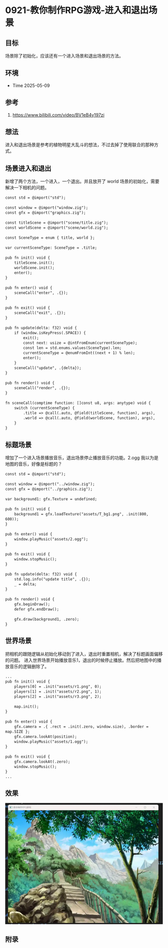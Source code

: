 # 0921-教你制作RPG游戏-进入和退出场景

## 目标

场景除了初始化，应该还有一个进入场景和退出场景的方法。

## 环境

- Time 2025-05-09

## 参考

1. <https://www.bilibili.com/video/BV1eB4y197zi>

## 想法

进入和退出场景是参考的植物明星大乱斗的想法，不过去掉了使用联合的那种方式。

## 场景进入和退出

新增了两个方法，一个进入，一个退出。并且放开了 world 场景的初始化，需要解决一下相机的问题。

```zig
const std = @import("std");

const window = @import("window.zig");
const gfx = @import("graphics.zig");

const titleScene = @import("scene/title.zig");
const worldScene = @import("scene/world.zig");

const SceneType = enum { title, world };

var currentSceneType: SceneType = .title;

pub fn init() void {
    titleScene.init();
    worldScene.init();
    enter();
}

pub fn enter() void {
    sceneCall("enter", .{});
}

pub fn exit() void {
    sceneCall("exit", .{});
}

pub fn update(delta: f32) void {
    if (window.isKeyPress(.SPACE)) {
        exit();
        const next: usize = @intFromEnum(currentSceneType);
        const len = std.enums.values(SceneType).len;
        currentSceneType = @enumFromInt((next + 1) % len);
        enter();
    }
    sceneCall("update", .{delta});
}

pub fn render() void {
    sceneCall("render", .{});
}

fn sceneCall(comptime function: []const u8, args: anytype) void {
    switch (currentSceneType) {
        .title => @call(.auto, @field(titleScene, function), args),
        .world => @call(.auto, @field(worldScene, function), args),
    }
}
```

## 标题场景

增加了一个进入场景播放音乐，退出场景停止播放音乐的功能。2.ogg 我以为是地图的音乐，好像是标题的？

```zig
const std = @import("std");

const window = @import("../window.zig");
const gfx = @import("../graphics.zig");

var background1: gfx.Texture = undefined;

pub fn init() void {
    background1 = gfx.loadTexture("assets/T_bg1.png", .init(800, 600));
}

pub fn enter() void {
    window.playMusic("assets/2.ogg");
}

pub fn exit() void {
    window.stopMusic();
}

pub fn update(delta: f32) void {
    std.log.info("update title", .{});
    _ = delta;
}

pub fn render() void {
    gfx.beginDraw();
    defer gfx.endDraw();

    gfx.draw(background1, .zero);
}
```

## 世界场景

把相机的跟随逻辑从初始化移动到了进入，退出时重置相机，解决了标题画面偏移的问题。
进入世界场景开始播放音乐1，退出的时候停止播放。然后把地图中的播放音乐的逻辑删除了。

```zig
...
pub fn init() void {
    players[0] = .init("assets/r1.png", 0);
    players[1] = .init("assets/r2.png", 1);
    players[2] = .init("assets/r3.png", 2);

    map.init();
}

pub fn enter() void {
    gfx.camera = .{ .rect = .init(.zero, window.size), .border = map.SIZE };
    gfx.camera.lookAt(position);
    window.playMusic("assets/1.ogg");
}

pub fn exit() void {
    gfx.camera.lookAt(.zero);
    window.stopMusic();
}
...
```

## 效果

![进入和退出场景][1]

[1]: images/教你制作RPG游戏25.webp

## 附录
